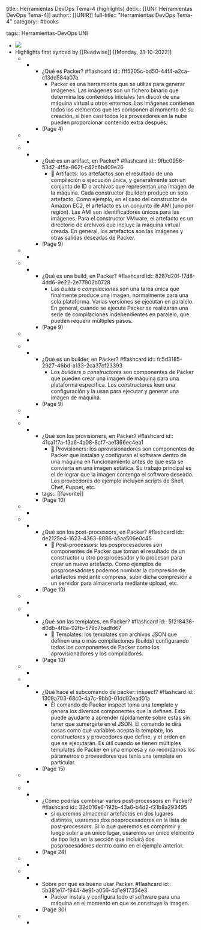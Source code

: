 title:: Herramientas DevOps Tema-4 (highlights)
deck:: [[UNI::Herramientas DevOps Tema-4]]
author:: [[UNIR]]
full-title:: "Herramientas DevOps Tema-4"
category:: #books

tags:: Herramientas-DevOps UNI

- ![](https://readwise-assets.s3.amazonaws.com/media/uploaded_book_covers/profile_22942/c05b5ba7-0c7e-44ec-a901-1407a0a6c414.jpg)
- Highlights first synced by [[Readwise]] [[Monday, 31-10-2022]]
	- -
		- ¿Qué es Packer? #flashcard
		  id:: fff5205c-bd50-44f4-a2ca-c13dd584a07a
			- Packer es una herramienta que se utiliza para generar imágenes. Las imágenes son un fichero binario que determina los contenidos iniciales (en disco) de una máquina virtual  u  otros  entornos.  Las  imágenes  contienen  todos  los  elementos  que  les componen al momento de su creación, si bien casi todos los proveedores en la nube pueden proporcionar contenido extra después.
		- (Page 4)
	- -
	- -
		- ¿Qué es un artifact, en Packer? #flashcard
		  id:: 9fbc0956-53d2-4f5a-862f-c42c6b409e26
			-   Artifacts: los artefactos son el resultado de una compilación o ejecución única, y generalmente son un conjunto de ID o archivos que representan una imagen de la máquina. Cada constructor (builder) produce un solo artefacto. Como ejemplo, en el caso del constructor de Amazon EC2, el artefacto es un conjunto de AMI (uno por  región).  Las  AMI  son  identificadores  únicos  para  las  imágenes.  Para  el constructor  VMware,  el  artefacto  es  un  directorio  de  archivos  que  incluye  la máquina virtual creada. En general, los artefactos son las imágenes y otras salidas deseadas de Packer.
		- (Page 9)
	- -
	- -
		- ¿Qué es una build, en Packer? #flashcard
		  id:: 8287d20f-f7d8-4dd6-9e22-2e77902b0728
			- Las *builds* o *compilaciones* son una tarea única que finalmente produce una imagen, normalmente para una sola plataforma. Varias versiones se ejecutan en paralelo. En general, cuando se ejecuta Packer se realizarán una serie de compilaciones independientes en paralelo, que pueden requerir múltiples pasos.
		- (Page 9)
	- -
	- -
		- ¿Qué es un builder, en Packer? #flashcard
		  id:: fc5d3185-2927-46bd-a133-2ca37cf23393
			- Los *builders* o *constructores* son componentes de Packer que pueden crear una imagen de máquina para una plataforma específica. Los constructores leen una configuración y la usan para ejecutar y generar una imagen de máquina.
		- (Page 9)
	- -
	- -
		- ¿Qué son los provisioners, en Packer? #flashcard
		  id:: 41ca1f7a-f3a6-4a08-8cf7-ae1366ec4ea1
			-   Provisioners:  los  aprovisionadores  son  componentes  de  Packer  que  instalan  y configuran el software dentro de una máquina en funcionamiento antes de que esta se convierta en una imagen estática. Su trabajo principal es el de lograr que la  imagen  contenga  el  software  deseado.  Los  proveedores  de  ejemplo  incluyen scripts de  Shell,  Chef, Puppet,  etc.
		- tags:: [[favorite]]
		- (Page 10)
	- -
	- -
		- ¿Qué son los post-processors, en Packer? #flashcard
		  id:: de2125e4-1623-4363-8086-a5aa506e0c45
			-   Post-processors: los posprocesadores son componentes de Packer que toman el resultado  de  un  constructor  u  otro  posprocesador  y  lo  procesan  para  crear  un nuevo  artefacto.  Como  ejemplos  de  posprocesadores  podemos  nombrar  la compresión  de  artefactos  mediante  compress,  subir  dicha  compresión  a  un servidor para almacenarla mediante upload, etc.
		- (Page 10)
	- -
	- -
		- ¿Qué son las templates, en Packer? #flashcard
		  id:: 5f218436-d0db-4f8a-92fb-579c7badfd67
			-   Templates: los templates son archivos JSON que definen una o más compilaciones (builds)  configurando todos los  componentes  de  Packer  como los aprovisionadores y los compiladores.
		- (Page 10)
	- -
	- -
		- ¿Qué hace el subcomando de packer: inspect? #flashcard
		  id:: 1309a703-68c0-4a7c-9bb0-01dd02ead01a
			- El comando de Packer inspect toma una template y genera los diversos componentes que la definen. Esto puede ayudarte a aprender rápidamente sobre estas sin tener que sumergirte  en  el  JSON.  El  comando  te  dirá  cosas  como  qué  variables  acepta  la template, los constructores y proveedores que define, y el orden en que se ejecutarán. Es  útil  cuando  se  tienen  múltiples  templates  de  Packer  en  una  empresa  y  no recordamos los párametros o proveedores que tenía una template en particular.
		- (Page 15)
	- -
	- -
		- ¿Cómo podrías combinar varios post-processors en Packer? #flashcard
		  id:: 32d016e6-192b-43a6-b4d2-f21b8a293495
			- si queremos almacenar artefactos en dos lugares distintos, usaremos dos posprocesadores en la lista de post‐processors. Si lo que queremos es comprimir y luego subir a un único lugar, usaremos un único elemento de tipo lista en la sección que incluirá dos posprocesadores dentro como en el ejemplo anterior.
		- (Page 24)
	- -
	- -
		- Sobre por qué es bueno usar  Packer. #flashcard
		  id:: 5b381e17-f944-4e91-a056-4d1e917354e3
			- Packer instala y configura todo el software para una máquina en el momento en que se construye la imagen.
		- (Page 30)
	- -